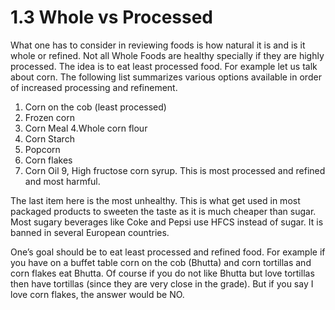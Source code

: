 # 1.3 Whole vs Processed 

What one has to consider in reviewing foods is how natural it is and is it whole or refined. Not all Whole Foods are healthy specially if they are highly processed. The idea is to eat least processed food. For example let us talk about corn. The following list summarizes various options available in order of increased processing and refinement. 
1. Corn on the cob (least processed)
2. Frozen corn
3. Corn Meal
4.Whole corn flour 
5. Corn Starch
6. Popcorn 
7. Corn flakes
8. Corn Oil
9, High fructose corn syrup. This is most processed and refined and most harmful. 

The last item here is the most unhealthy. This is what get used in most packaged products to sweeten the taste as it is much cheaper than sugar. Most sugary beverages like Coke and Pepsi use HFCS instead of sugar. It is banned in several European countries. 

One’s goal should be to eat least processed and refined food. For example if you have on a buffet table  corn on the cob (Bhutta) and corn tortillas and corn flakes eat Bhutta. Of course if you do not like Bhutta but love tortillas then have tortillas (since they are very close in the grade). But if you say I love corn flakes, the answer would be NO.